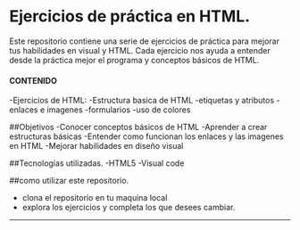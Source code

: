 # Ejercicios de práctica en HTML.
Este repositorio contiene una serie de ejercicios de práctica para mejorar tus habilidades en visual
y HTML. Cada ejercicio nos ayuda a entender desde la práctica mejor el programa y conceptos básicos de
HTML.

#### CONTENIDO
-Ejercicios de HTML:
-Estructura basica de HTML
-etiquetas y atributos
-enlaces e imagenes
-formularios
-uso de colores

##Objetivos
-Conocer conceptos básicos de HTML
-Aprender a crear estructuras básicas
-Entender como funcionan los enlaces y las imagenes en HTML
-Mejorar habilidades en diseño visual

##Tecnologías utilizadas.
-HTML5
-Visual code

##como utilizar este repositorio.
- clona el repositorio en tu maquina local
- explora los ejercicios y completa los que desees cambiar.
  

_________________________________________________________________________________________________________________



